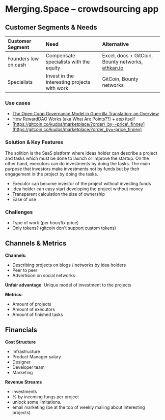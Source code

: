 # Merging.Space – crowdsourcing app

## Customer Segments & Needs

| Customer Segment | Need | Alternative |
| :--- | :--- | :--- |
| Founders low on cash | Compensate specialists with the equity | Excel, docs + GitCoin, Bounty networks, [ethkan.io](https://www.ethkan.io/) |
| Specialists | Invest in the interesting projects with work | GitCoin, Bounty networks |

### Use cases

* [The Open Coop Governance Model in Guerrilla Translation: an Overview](https://wiki.guerrillamediacollective.org/index.php/The_Open_Coop_Governance_Model_in_Guerrilla_Translation:_an_Overview)
* [How RewardDAO Works \(aka What Are Points??\)](https://medium.com/giveth/how-rewarddao-works-aka-what-are-points-7388f70269a) + [app itself](https://fame.giveth.io/month/11_2018)
* [https://gitcoin.co/kudos/marketplace/?order\_by=-price\_finney](https://gitcoin.co/kudos/marketplace/?order_by=-price_finney)

### Solution & Key Features

The solition is the SaaS platform where ideas holder can describe a project and tasks which must be done to launch or improve the startup. On the other hand, executors can do investments by doing the tasks. The main purpose that investors make investments not by funds but by their engagement in the project by doing the tasks.

* Executor can become investor of the project without investing funds 
* Idea holder can easy start developing the project without money
* Transparent calculation the size of ownership
* Ease of use

### Challenges

* Type of work \(per hour/fix price\)
* Only tokens? \(gitcoin don't support custom tokens\)

## Channels & Metrics <a id="MergeSpace-Channels&amp;Metrics"></a>

**Channels:**

* Describing projects on blogs / networks by idea holders
* Peer to peer
* Advertision on social networks

**Unfair advantage**: Unique model of investment to the projects

**Metrics:**

* Amount of projects
* Amount of executors
* Amount of finished tasks

## Financials <a id="MergeSpace-Financials"></a>

**Cost Structure**

* Infrastructure
* Product Manager salary
* Designer
* Developer team
* Marketing

**Revenue Streams**

* investments
* % by incoming fungs per project
* unlock some limitations.
* email marketing \(be at the top of weekly mailing about interesting projects\)

